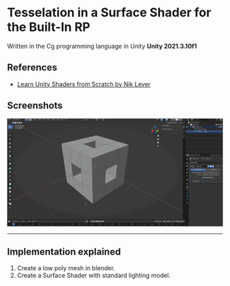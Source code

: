 # Tesselation in a Surface Shader for the Built-In RP

Written in the Cg programming language in Unity **Unity 2021.3.10f1**

## References

- [Learn Unity Shaders from Scratch by Nik Lever](https://www.udemy.com/course/learn-unity-shaders-from-scratch)

## Screenshots

![Gif](./docs/1.gif)

---

## Implementation explained

1.  Create a low poly mesh in blender.
1.  Create a Surface Shader with standard lighting model.
